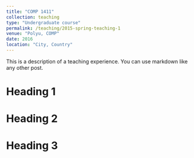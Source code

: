 ```yaml
---
title: "COMP 1411"
collection: teaching
type: "Undergraduate course"
permalink: /teaching/2015-spring-teaching-1
venue: "Polyu, COMP"
date: 2016
location: "City, Country"
---
```


This is a description of a teaching experience. You can use markdown like any other post.

Heading 1
======

Heading 2
======

Heading 3
======

